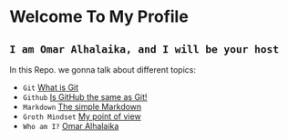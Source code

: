 # Welcome To My Profile 

## `I am Omar Alhalaika, and I will be your host`


In this Repo. we gonna talk about different topics: 


* `Git`  [What is Git](https://guides.github.com/features/pages/)
* `Github`  [Is GitHub the same as Git!]()
* `Markdown`  [The simple Markdown]()
* `Groth Mindset`  [My point of view]()
* `Who am I?`  [Omar Alhalaika]()
 
